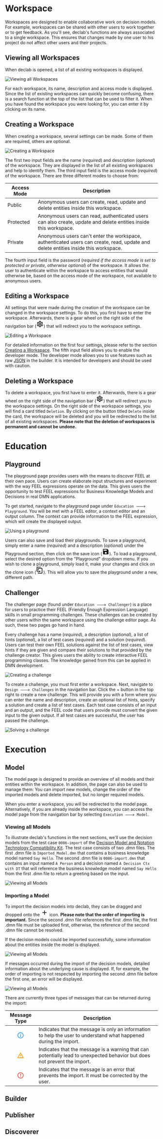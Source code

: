 # Workspace
Workspaces are designed to enable collaborative work on decision models. For example, workspaces can be shared with other users to work together or to get feedback. As you'll see, declab's functions are always associated to a single workspace. This ensures that changes made by one user to his project do not affect other users and their projects.

## Viewing all Workspaces
When declab is opened, a list of all existing workspaces is displayed.

![Viewing all Workspaces](./images/viewing-all-workspaces.png)

For each workspace, its name, description and access mode is displayed. Since the list of existing workspaces can quickly become confusing, there is a search function at the top of the list that can be used to filter it. When you have found the workspace you were looking for, you can enter it by clicking on its name.

## Creating a Workspace
When creating a workspace, several settings can be made. Some of them are required, others are optional.

![Creating a Workspace](./images/creating-a-workspace.png)

The first two input fields are the name (*required*) and description (*optional*) of the workspace. They are displayed in the list of all existing workspaces and help to identify them. 
The third input field is the access mode (*required*) of the workspace. There are three different modes to choose from:

|Access Mode|Description|
|-|-|
|Public|Anonymous users can create, read, update and delete entities inside this workspace.|
|Protected|Anonymous users can read, authenticated users can also create, update and delete entities inside this workspace.|
|Private|Anonymous users can't enter the workspace, authenticated users can create, read, update and delete entities inside this workspace.|

The fourth input field is the password (*required if the access mode is set to protected or private, otherwise optional*) of the workspace. It allows the user to authenticate within the workspace to access entities that would otherwise be, based on the access mode of the workspace, not available to anonymous users.

## Editing a Workspace

All settings that were made during the creation of the workspace can be changed in the workspace settings. To do this, you first have to enter the workspace. Afterwards, there is a gear wheel on the right side of the navigation bar (<svg xmlns="http://www.w3.org/2000/svg" width="24" height="24" viewBox="0 0 24 24" style="display: inline"><path d="M12 8a4 4 0 0 1 4 4 4 4 0 0 1-4 4 4 4 0 0 1-4-4 4 4 0 0 1 4-4m0 2a2 2 0 0 0-2 2 2 2 0 0 0 2 2 2 2 0 0 0 2-2 2 2 0 0 0-2-2m-2 12c-.25 0-.46-.18-.5-.42l-.37-2.65c-.63-.25-1.17-.59-1.69-.99l-2.49 1.01c-.22.08-.49 0-.61-.22l-2-3.46a.493.493 0 0 1 .12-.64l2.11-1.66L4.5 12l.07-1-2.11-1.63a.493.493 0 0 1-.12-.64l2-3.46c.12-.22.39-.31.61-.22l2.49 1c.52-.39 1.06-.73 1.69-.98l.37-2.65c.04-.24.25-.42.5-.42h4c.25 0 .46.18.5.42l.37 2.65c.63.25 1.17.59 1.69.98l2.49-1c.22-.09.49 0 .61.22l2 3.46c.13.22.07.49-.12.64L19.43 11l.07 1-.07 1 2.11 1.63c.19.15.25.42.12.64l-2 3.46c-.12.22-.39.31-.61.22l-2.49-1c-.52.39-1.06.73-1.69.98l-.37 2.65c-.04.24-.25.42-.5.42h-4m1.25-18l-.37 2.61c-1.2.25-2.26.89-3.03 1.78L5.44 7.35l-.75 1.3L6.8 10.2a5.55 5.55 0 0 0 0 3.6l-2.12 1.56.75 1.3 2.43-1.04c.77.88 1.82 1.52 3.01 1.76l.37 2.62h1.52l.37-2.61c1.19-.25 2.24-.89 3.01-1.77l2.43 1.04.75-1.3-2.12-1.55c.4-1.17.4-2.44 0-3.61l2.11-1.55-.75-1.3-2.41 1.04a5.42 5.42 0 0 0-3.03-1.77L12.75 4h-1.5z" fill="currentColor"></path></svg>) that will redirect you to the workspace settings.

![Editing a Workspace](./images/editing-a-workspace.png)

For detailed information on the first four settings, please refer to the section [Creating a Workspace](?id=creating-a-workspace). The fifth input field allows you to enable the developer mode. The developer mode allows you to use features such as raw [JSON](https://www.json.org/json-en.html) in the builder. It is intended for developers and should be used with caution.

## Deleting a Workspace

To delete a workspace, you first have to enter it. Afterwards, there is a gear wheel on the right side of the navigation bar (<svg xmlns="http://www.w3.org/2000/svg" width="24" height="24" viewBox="0 0 24 24" style="display: inline"><path d="M12 8a4 4 0 0 1 4 4 4 4 0 0 1-4 4 4 4 0 0 1-4-4 4 4 0 0 1 4-4m0 2a2 2 0 0 0-2 2 2 2 0 0 0 2 2 2 2 0 0 0 2-2 2 2 0 0 0-2-2m-2 12c-.25 0-.46-.18-.5-.42l-.37-2.65c-.63-.25-1.17-.59-1.69-.99l-2.49 1.01c-.22.08-.49 0-.61-.22l-2-3.46a.493.493 0 0 1 .12-.64l2.11-1.66L4.5 12l.07-1-2.11-1.63a.493.493 0 0 1-.12-.64l2-3.46c.12-.22.39-.31.61-.22l2.49 1c.52-.39 1.06-.73 1.69-.98l.37-2.65c.04-.24.25-.42.5-.42h4c.25 0 .46.18.5.42l.37 2.65c.63.25 1.17.59 1.69.98l2.49-1c.22-.09.49 0 .61.22l2 3.46c.13.22.07.49-.12.64L19.43 11l.07 1-.07 1 2.11 1.63c.19.15.25.42.12.64l-2 3.46c-.12.22-.39.31-.61.22l-2.49-1c-.52.39-1.06.73-1.69.98l-.37 2.65c-.04.24-.25.42-.5.42h-4m1.25-18l-.37 2.61c-1.2.25-2.26.89-3.03 1.78L5.44 7.35l-.75 1.3L6.8 10.2a5.55 5.55 0 0 0 0 3.6l-2.12 1.56.75 1.3 2.43-1.04c.77.88 1.82 1.52 3.01 1.76l.37 2.62h1.52l.37-2.61c1.19-.25 2.24-.89 3.01-1.77l2.43 1.04.75-1.3-2.12-1.55c.4-1.17.4-2.44 0-3.61l2.11-1.55-.75-1.3-2.41 1.04a5.42 5.42 0 0 0-3.03-1.77L12.75 4h-1.5z" fill="currentColor"></path></svg>) that will redirect you to the workspace settings. On the right side of the workspace settings, you will find a card titled `Deletion`. By clicking on the button titled `Delete` inside the card, the workspace will be deleted and you will be redirected to the list of all existing workspaces. **Please note that the deletion of workspaces is permanent and cannot be undone.**

# Education

## Playground

The playground page provides users with the means to discover FEEL at their own pace. Users can create elaborate input structures and experiment with the way FEEL expressions operate on the data. This gives users the opportunity to test FEEL expressions for Business Knowledge Models and Decisions in real DMN applications.

To get started, navigate to the playground page under `Education 🡒 Playground`. You will be met with a FEEL editor, a context editor and an output column. The context can provide information to the FEEL expression, which will create the displayed output. 

![Using a playground](./images/using-a-playground-1.png)

Users can also save and load their playgrounds. To save a playground, simply enter a name (*required*) and a description (*optional*) under the Playground section, then click on the save icon (<svg xmlns="http://www.w3.org/2000/svg" width="24" height="24" viewBox="0 0 24 24" style="display: inline"><path d="M15,9H5V5H15M12,19A3,3 0 0,1 9,16A3,3 0 0,1 12,13A3,3 0 0,1 15,16A3,3 0 0,1 12,19M17,3H5C3.89,3 3,3.9 3,5V19A2,2 0 0,0 5,21H19A2,2 0 0,0 21,19V7L17,3Z" fill="currentColor"></path></svg>). To load a playground, select the desired option from the "Playground" dropdown menu. If you wish to clone a playground, simply load it, make your changes and click on the clone icon (<svg xmlns="http://www.w3.org/2000/svg" width="24" height="24" viewBox="0 0 24 24" style="display: inline"><path d="M11 17H4a2 2 0 0 1-2-2V3a2 2 0 0 1 2-2h12v2H4v12h7v-2l4 3-4 3v-2m8 4V7H8v6H6V7a2 2 0 0 1 2-2h11a2 2 0 0 1 2 2v14a2 2 0 0 1-2 2H8a2 2 0 0 1-2-2v-2h2v2h11z" fill="currentColor"></path></svg>). This will allow you to save the playground under a new, different path.

## Challenger

The challenger page (found under `Education 🡒 Challenger`) is a place for users to practice their FEEL (Friendly Enough Expression Language) skills in small programming challenges. These challenges can be created by other users within the same workspace using the challenge editor page. As such, these two pages go hand in hand.

Every challenge has a name (*required*), a description (*optional*), a list of hints (*optional*), a list of test cases (*required*) and a solution (*required*). Users can test their own FEEL solutions against the list of test cases, view hints if they are given and compare their solutions to that provided by the challenge creator. This gives users the ability to create interactive FEEL programming classes. The knowledge gained from this can be applied in DMN development.

![Creating a challenge](./images/creating-a-challenge.png)

To create a challenge, you must first enter a workspace. Next, navigate to `Design 🡒 Challenges` in the navigation bar. Click the + button in the top right to create a new challenge. This will provide you with a form where you can enter the name and description, create an optional list of hints, specify a solution and create a list of test cases. Each test case consists of an input and an output, and the FEEL code that users provide must convert the given input to the given output. If all test cases are successful, the user has passed the challenge.

![Solving a challenge](./images/solving-a-challenge.png)

# Execution

## Model

The model page is designed to provide an overview of all models and their entities within the workspace. In addition, the page can also be used to manage them: You can import new models, change the order of the imported models and delete imported, but no longer required models.

When you enter a workspace, you will be redirected to the model page. Alternatively, if you are already inside the workspace, you can access the model page from the navigation bar by selecting `Execution 🡒 Model`.

### Viewing all Models

To illustrate declab's functions in the next sections, we'll use the decision models from the test case `0086-import` of the [Decision Model and Notation Technology Compatibility Kit](https://dmn-tck.github.io/tck). The test case consists of two .dmn files. The first .dmn file is `Imported_Model.dmn` that contains a business knowledge model named `Say Hello`. The second .dmn file is `0086-import.dmn` that contains an input named `A Person` and a decision named `A Decision Ctx with DT` that will reference the business knowledge model named `Say Hello` from the first .dmn file to return a greeting based on the input.

![Viewing all Models](./images/viewing-all-models-1.png)

### Importing a Model
To import the decision models into declab, they can be dragged and dropped onto the <svg xmlns="http://www.w3.org/2000/svg" width="24" height="24" viewBox="0 0 24 24" style="display: inline"><path d="M19 13h-6v6h-2v-6H5v-2h6V5h2v6h6v2z" fill="currentColor"></path></svg> icon. **Please note that the order of importing is important.** Since the second .dmn file references the first .dmn file, the first .dmn file must be uploaded first, otherwise, the reference of the second .dmn file cannot be resolved.

If the decision models could be imported successfully, some information about the entities inside the model is displayed.  

![Viewing all Models](./images/viewing-all-models-2.png)

If messages occurred during the import of the decision models, detailed information about the underlying cause is displayed. If, for example, the order of importing is not respected by importing the second .dmn file before the first one, an error will be displayed.

![Viewing all Models](./images/viewing-all-models-3.png)

There are currently three types of messages that can be returned during the import:

|Message Type|Description|
|:-:|-|
|<svg xmlns="http://www.w3.org/2000/svg" width="24" height="24" viewBox="0 0 24 24" style="display: inline"><path d="M11 9h2V7h-2m1 13c-4.41 0-8-3.59-8-8s3.59-8 8-8 8 3.59 8 8-3.59 8-8 8m0-18A10 10 0 002 12a10 10 0 0010 10 10 10 0 0010-10A10 10 0 0012 2m-1 15h2v-6h-2v6z" fill="#2196f3"></path></svg>|Indicates that the message is only an information to help the user to understand what happened during the import.|
|<svg xmlns="http://www.w3.org/2000/svg" width="24" height="24" viewBox="0 0 24 24" style="display: inline"><path d="M12 2L1 21h22M12 6l7.53 13H4.47M11 10v4h2v-4m-2 6v2h2v-2" fill="#ff9800"></path></svg>|Indicates that the message is a warning that can potentially lead to unexpected behavior but does not prevent the import.|
|<svg xmlns="http://www.w3.org/2000/svg" width="24" height="24" viewBox="0 0 24 24" style="display: inline"><path d="M11 15h2v2h-2v-2m0-8h2v6h-2V7m1-5C6.47 2 2 6.5 2 12a10 10 0 0010 10 10 10 0 0010-10A10 10 0 0012 2m0 18a8 8 0 01-8-8 8 8 0 018-8 8 8 0 018 8 8 8 0 01-8 8z" fill="#f44336"></path></svg>|Indicates that the message is an error that prevents the import. It must be corrected by the user.|

## Builder

## Publisher

## Discoverer